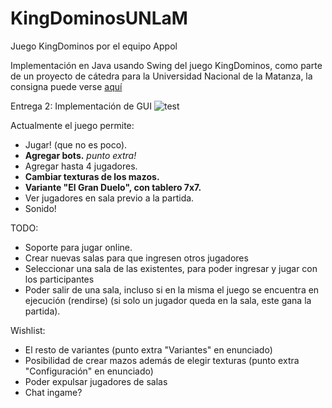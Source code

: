 # KingDominosUNLaM
Juego KingDominos por el equipo Appol

Implementación en Java usando Swing del juego KingDominos, como parte de un proyecto de cátedra para la Universidad Nacional de la Matanza, la consigna puede
verse [aquí](https://github.com/programacion-avanzada/2021a/blob/main/consigna/README.md)

Entrega 2: Implementación de GUI
![test](https://user-images.githubusercontent.com/17636012/122933176-c322b280-d344-11eb-9b2e-846911e582dc.png)

Actualmente el juego permite:
* Jugar! (que no es poco).
* <b>Agregar bots.</b> <i>punto extra!</i>
* Agregar hasta 4 jugadores.
* <b>Cambiar texturas de los mazos.</b>
* <b>Variante "El Gran Duelo", con tablero 7x7.</b>
* Ver jugadores en sala previo a la partida.
* Sonido!

TODO:
* Soporte para jugar online.
* Crear nuevas salas para que ingresen otros jugadores
* Seleccionar una sala de las existentes, para poder ingresar y jugar con los participantes
* Poder salir de una sala, incluso si en la misma el juego se encuentra en ejecución (rendirse) (si solo un jugador queda en la sala, este gana la partida).


Wishlist:
* El resto de variantes (punto extra "Variantes" en enunciado)
* Posibilidad de crear mazos además de elegir texturas (punto extra "Configuración" en enunciado)
* Poder expulsar jugadores de salas
* Chat ingame?
